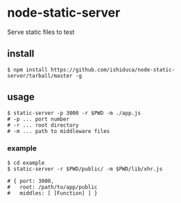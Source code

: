 # node-static-server

Serve static files to test

## install

    $ npm install https://github.com/ishiduca/node-static-server/tarball/master -g

## usage

    $ static-server -p 3000 -r $PWD -m ./app.js
    # -p ... port number
    # -r ... root directory
    # -m ... path to middleware files

### example

    $ cd example
    $ static-server -r $PWD/public/ -m $PWD/lib/xhr.js

    # { port: 3000,
    #   root: /path/to/app/public
    #   middles: [ [Function] ] }
